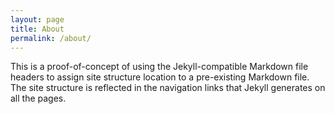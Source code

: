 ```yaml
---
layout: page
title: About
permalink: /about/
---
```


This is a proof-of-concept of using the Jekyll-compatible Markdown file headers to assign site structure location to a pre-existing Markdown file.  The site structure is reflected in the navigation links that Jekyll generates on all the pages.
